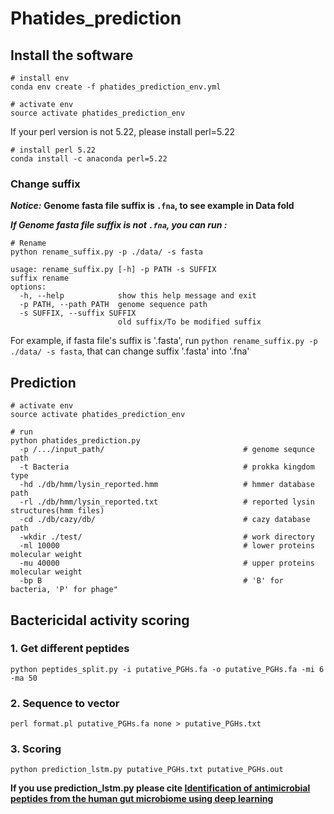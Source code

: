 # Phatides_prediction
## Install the software
```
# install env
conda env create -f phatides_prediction_env.yml

# activate env
source activate phatides_prediction_env
```

If your perl version is not 5.22, please install perl=5.22
```
# install perl 5.22
conda install -c anaconda perl=5.22
```

### Change suffix
***Notice:*** **Genome fasta file suffix is ```.fna```, to see example in Data fold**

***If Genome fasta file suffix is not ```.fna```, you can run :***
```
# Rename
python rename_suffix.py -p ./data/ -s fasta

usage: rename_suffix.py [-h] -p PATH -s SUFFIX
suffix rename
options:
  -h, --help            show this help message and exit
  -p PATH, --path PATH  genome sequence path
  -s SUFFIX, --suffix SUFFIX
                        old suffix/To be modified suffix

```
For example, if fasta file's suffix is '.fasta', run ```python rename_suffix.py -p ./data/ -s fasta```, that can change suffix '.fasta' into '.fna'

## Prediction
```
# activate env
source activate phatides_prediction_env

# run
python phatides_prediction.py
  -p /.../input_path/                               # genome sequnce path
  -t Bacteria                                       # prokka kingdom type    
  -hd ./db/hmm/lysin_reported.hmm                   # hmmer database path
  -rl ./db/hmm/lysin_reported.txt                   # reported lysin structures(hmm files)
  -cd ./db/cazy/db/                                 # cazy database path
  -wkdir ./test/                                    # work directory
  -ml 10000                                         # lower proteins molecular weight
  -mu 40000                                         # upper proteins molecular weight
  -bp B                                             # 'B' for bacteria, 'P' for phage"
```

## Bactericidal activity scoring 
### 1. Get different peptides
```
python peptides_split.py -i putative_PGHs.fa -o putative_PGHs.fa -mi 6 -ma 50
```

### 2. Sequence to vector
```
perl format.pl putative_PGHs.fa none > putative_PGHs.txt
```

### 3. Scoring
```
python prediction_lstm.py putative_PGHs.txt putative_PGHs.out
```

**If you use prediction_lstm.py please cite [Identification of antimicrobial peptides from the human gut microbiome using deep learning](https://www.nature.com/articles/s41587-022-01226-0)**
